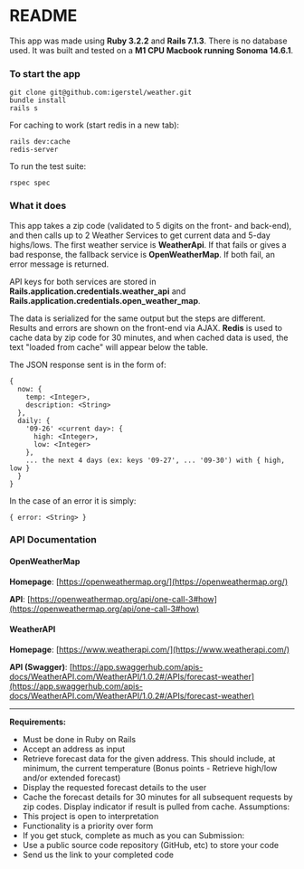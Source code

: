 # README

This app was made using **Ruby 3.2.2** and **Rails 7.1.3**. There is no database used. It was built and tested on a **M1 CPU Macbook running Sonoma 14.6.1**.


### To start the app
```
git clone git@github.com:igerstel/weather.git
bundle install
rails s
```

For caching to work (start redis in a new tab):
```
rails dev:cache
redis-server
```

To run the test suite:
```
rspec spec
```

### What it does
This app takes a zip code (validated to 5 digits on the front- and back-end), and then calls up to 2 Weather Services to get current data and 5-day highs/lows. The first weather service is **WeatherApi**. If that fails or gives a bad response, the fallback service is **OpenWeatherMap**. If both fail, an error message is returned.

API keys for both services are stored in **Rails.application.credentials.weather_api** and **Rails.application.credentials.open_weather_map**.

The data is serialized for the same output but the steps are different. Results and errors are shown on the front-end via AJAX. **Redis** is used to cache data by zip code for 30 minutes, and when cached data is used, the text "loaded from cache" will appear below the table.

The JSON response sent is in the form of:
```
{
  now: {
    temp: <Integer>,
    description: <String>
  },
  daily: {
    '09-26' <current day>: {
      high: <Integer>,
      low: <Integer>
    },
    ... the next 4 days (ex: keys '09-27', ... '09-30') with { high, low }
  }
}
```
In the case of an error it is simply:
```
{ error: <String> }
```


### API Documentation

#### OpenWeatherMap

**Homepage**: [https://openweathermap.org/](https://openweathermap.org/)

**API**: [https://openweathermap.org/api/one-call-3#how](https://openweathermap.org/api/one-call-3#how)

#### WeatherAPI
**Homepage**: [https://www.weatherapi.com/](https://www.weatherapi.com/)

**API (Swagger)**: [https://app.swaggerhub.com/apis-docs/WeatherAPI.com/WeatherAPI/1.0.2#/APIs/forecast-weather](https://app.swaggerhub.com/apis-docs/WeatherAPI.com/WeatherAPI/1.0.2#/APIs/forecast-weather)

---

**Requirements:**
* Must be done in Ruby on Rails
* Accept an address as input
* Retrieve forecast data for the given address. This should include, at minimum, the current temperature (Bonus points - Retrieve high/low and/or extended forecast)
* Display the requested forecast details to the user
* Cache the forecast details for 30 minutes for all subsequent requests by zip codes.
Display indicator if result is pulled from cache.
Assumptions:
* This project is open to interpretation
* Functionality is a priority over form
* If you get stuck, complete as much as you can
Submission:
* Use a public source code repository (GitHub, etc) to store your code
* Send us the link to your completed code
